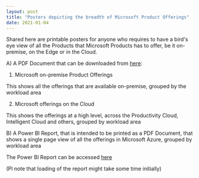 ```yaml
---
layout: post
title: "Posters depicting the breadth of Microsoft Product Offerings"
date: 2021-01-04
---
```


Shared here are printable posters for anyone who requires to have a bird's eye view of all the Products that Microsoft Products has to offer, be it on-premise, on the Edge or in the Cloud.

A) A PDF Document that can be downloaded from [here](https://github.com/ssrikantan/Microsoft-Product-Offerings/blob/main/MicrosoftOfferings.pdf):

1) Microsoft on-premise Product Offerings

This shows all the offerings that are available on-premise, grouped by the workload area
  
2) Microsoft offerings on the Cloud

This shows the offerings at a high level, across the Productivity Cloud, Intelligent Cloud and others, grouped by workload area

B) A Power BI Report, that is intended to be printed as a PDF Document, that shows a single page view of all the offerings in Microsoft Azure, grouped by workload area

The Power BI Report can be accessed [here](https://msit.powerbi.com/view?r=eyJrIjoiMGRlZmQ1N2UtM2U0Ny00YjQwLTg0NjAtMzgzMTAzNWFhZWQwIiwidCI6IjcyZjk4OGJmLTg2ZjEtNDFhZi05MWFiLTJkN2NkMDExZGI0NyIsImMiOjV9)

(Pl note that loading of the report might take some time initially)

